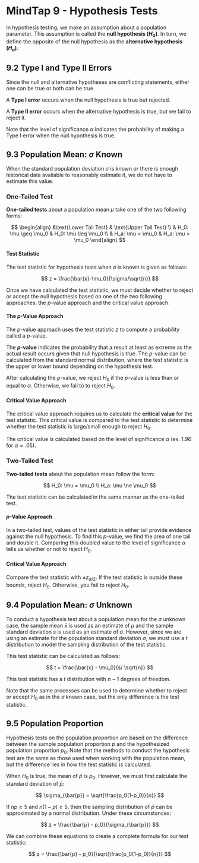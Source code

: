 # MindTap 9 - Hypothesis Tests

In hypothesis testing, we make an assumption about a population parameter. This assumption is called the **null hypothesis ($H_0$)**. In turn, we define the opposite of the null hypothesis as the **alternative hypothesis ($H_a$)**.

## 9.2 Type I and Type II Errors

Since the null and alternative hypotheses are conflicting statements, either one can be true or both can be true.

A **Type I error** occurs when the null hypothesis is true but rejected.

A **Type II error** occurs when the alternative hypothesis is true, but we fail to reject it.

Note that the level of significance $\alpha$ indicates the probability of making a Type I error when the null hypothesis is true.

## 9.3 Population Mean: $\sigma$ Known

When the standard population deviation $\sigma$ is known or there is enough historical data available to reasonably estimate it, we do not have to estimate this value.

### One-Tailed Test

**One-tailed tests** about a population mean $\mu$ take one of the two following forms:

$$
\begin{align}
&\text{Lower Tail Test} & \text{Upper Tail Test} \\
& H_0: \mu \geq \mu_0 & H_0: \mu \leq \mu_0 \\
& H_a: \mu < \mu_0 & H_a: \mu > \mu_0
\end{align}
$$

#### Test Statistic

The test statistic for hypothesis tests when $\sigma$ is known is given as follows:

$$ z = \frac{\bar{x}-\mu_0}{\sigma/\sqrt{n}} $$

Once we have calculated the test statistic, we must decide whether to reject or accept the null hypothesis based on one of the two following approaches: the $p$-value approach and the critical value approach.

#### The $p$-Value Approach

The $p$-value approach uses the test statistic $z$ to compute a probability called a $p$-value.

The **$p$-value** indicates the probability that a result at least as extreme as the actual result occurs given that null hypothesis is true. The $p$-value can be calculated from the standard normal distribution, where the test statistic is the upper or lower bound depending on the hypothesis test.

After calculating the $p$-value, we reject $H_0$ if the $p$-value is less than or equal to $\alpha$. Otherwise, we fail to to reject $H_0$.

#### Critical Value Approach

The critical value approach requires us to calculate the **critical value** for the test statistic. This critical value is compared to the test statistic to determine whether the test statistic is large/small enough to reject $H_0$.

The critical value is calculated based on the level of significance $\alpha$ (ex. 1.96 for $\alpha = .05$).

### Two-Tailed Test

**Two-tailed tests** about the population mean follow the form:

$$
H_0: \mu = \mu_0 \\
H_a: \mu \ne \mu_0
$$

The test statistic can be calculated in the same manner as the one-tailed test.

#### $p$-Value Approach

In a two-tailed test, values of the test statistic in either tail provide evidence against the null hypothesis. To find this $p$-value, we find the area of one tail and double it. Comparing this doubled value to the level of significance $\alpha$ tells us whether or not to reject $H_0$.

#### Critical Value Approach

Compare the test statistic with $\pm z_{\alpha/2}$. If the test statistic is outside these bounds, reject $H_0$. Otherwise, you fail to reject $H_0$.

## 9.4 Population Mean: $\sigma$ Unknown

To conduct a hypothesis test about a population mean for the $\sigma$ unknown case, the sample mean $\bar{x}$ is used as an estimate of $\mu$ and the sample standard deviation $s$ is used as an estimate of $\sigma$. However, since we are using an estimate for the population standard deviation $\sigma$, we must use a $t$ distribution to model the sampling distribution of the test statistic.

This test statistic can be calculated as follows:

$$ t = \frac{\bar{x} - \mu_0}{s/ \sqrt{n}} $$

This test statistic has a $t$ distribution with $n-1$ degrees of freedom.

Note that the same processes can be used to determine whether to reject or accept $H_0$ as in the $\sigma$ known case, but the only difference is the test statistic.

## 9.5 Population Proportion

Hypothesis tests on the population proportion are based on the difference between the sample population proportion $\bar{p}$ and the hypothesized population proportion $p_0$. Note that the methods to conduct the hypothesis test are the same as those used when working with the population mean, but the difference lies in how the test statistic is calculated.

When $H_0$ is true, the mean of $\bar{p}$ is $p_0$. However, we must first calculate the standard deviation of $\bar{p}$:

$$ \sigma_{\bar{p}} = \sqrt{\frac{p_0(1-p_0)}{n}} $$

If $np \geq 5$ and $n(1-p) \geq 5$, then the sampling distribution of $\bar{p}$ can be approximated by a normal distribution. Under these circumstances:

$$ z = \frac{\bar{p} - p_0}{\sigma_{\bar{p}}} $$

We can combine these equations to create a complete formula for our test statistic:

$$ z = \frac{\bar{p} - p_0}{\sqrt{\frac{p_0(1-p_0)}{n}}} $$
